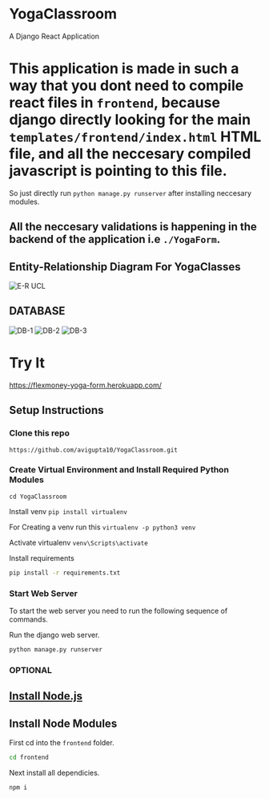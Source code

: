 # YogaClassroom

A Django React Application 

# This application is made in such a way that you dont need to compile react files in `frontend`, because django directly looking for the main `templates/frontend/index.html` HTML file, and all the neccesary compiled javascript is pointing to this file.
So just directly run `python manage.py runserver` after installing neccesary modules.

## All the neccesary validations is happening in the backend of the application i.e `./YogaForm`.

## Entity-Relationship Diagram For YogaClasses
![E-R UCL](https://user-images.githubusercontent.com/41137189/142236305-6f978ae1-c0ca-49d4-8568-bcf8b1570de6.jpg)

## DATABASE

![DB-1](https://user-images.githubusercontent.com/41137189/142240056-b8439d2e-7e35-4c7b-99eb-8fce169e7ae3.png)
![DB-2](https://user-images.githubusercontent.com/41137189/142240059-7e8eabf1-470c-4880-9256-e8478832bb17.png)
![DB-3](https://user-images.githubusercontent.com/41137189/142240049-faf96510-4340-4552-abc1-baaa4867319b.png)


# Try It

https://flexmoney-yoga-form.herokuapp.com/

## Setup Instructions

### Clone this repo

`https://github.com/avigupta10/YogaClassroom.git`

### Create Virtual Environment and Install Required Python Modules
`cd YogaClassroom`

Install venv
`pip install virtualenv`

For Creating a venv run this 
`virtualenv -p python3 venv`

Activate virtualenv 
`venv\Scripts\activate`

Install requirements
```bash
pip install -r requirements.txt
```
### Start Web Server

To start the web server you need to run the following sequence of commands.

Run the django web server.
```bash
python manage.py runserver
```
### OPTIONAL

## [Install Node.js](https://nodejs.org/en/)

## Install Node Modules

First cd into the ```frontend``` folder.
```bash
cd frontend
```
Next install all dependicies.
```bash
npm i
```
